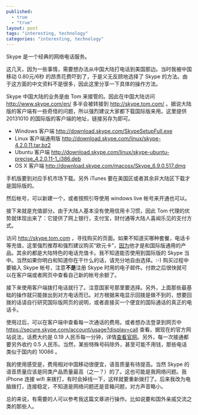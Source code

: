 ```yaml
---
published: 
  - true
  - "true"
layout: post
tags: "interesting, technology"
categories: "interesting, technology"
---
```


Skype 是一个经典的网络电话服务。

这几天，因为一些事情，需要想办法从中国大陆打电话到美国那边。当时我被中国移动 0.80元/6秒 的昂贵花费吓到了，于是义无反顾地选择了 Skype 的方法。由于这方面的中文资料不是很多，因此这里分享一下具体的操作方法。

Skype 中国大陆的业务是由 Tom 来接管的。因此在中国大陆访问 http://www.skype.com/en/ 多半会被转接到 http://skype.tom.com/ 。据说大陆版的客户端有一些奇怪的问题，所以强烈建议大家都下载国际版来用。这里提供 20131010 的国际版的客户端的地址，链接另存为即可。

- Windows 客户端 http://download.skype.com/SkypeSetupFull.exe
- Linux 客户端通用版 http://download.skype.com/linux/skype-4.2.0.11.tar.bz2
- Ubuntu 客户端 http://download.skype.com/linux/skype-ubuntu-precise_4.2.0.11-1_i386.deb
- OS X 客户端 http://download.skype.com/macosx/Skype_6.9.0.517.dmg

手机版要到对应手机市场下载。另外 iTunes 要在美国区或者其余非大陆区下载才是国际版的。

然后帐号，可以新建一个，或者按照引导使用 windows live 帐号来开通也可以。

接下来就是充值部分。由于大陆人基本没有使用信用卡习惯，因此 Tom 代理的优势就体现出来了：它提供了网上银行，支付宝，财付通等大陆人喜闻乐见的支付方式。

访问  http://skype.tom.com ，寻找购买的页面。如果不知道买哪种套餐，电话卡等充值，这里强烈推荐和强烈建议购买“欧元卡”，[因为](http://skype.tom.com/newhelp/chanpin2.html)他才是和国际版通用的产品。其余的都是大陆特色的电话充值卡。我不知道能否使用到国际版的 Skype 当中。当然如果你明白和知道你在干什么的话，请充分地自由选择。:-) 购买过程中要输入 Skype 帐号，注意**不是**注册 Skype 时用的电子邮件。付款之后很快就可以在客户端或者网页中查看自己新的帐号余额了。

接下来使用客户端拨打电话就行了。注意国家号那里要选择。另外，上面那些最基础的操作就只能拨出到对方电话而已。对方根据来电显示回拨是做不到的，想要回拨的话请自行研究国际版网页的说明，或者直接买一个便宜的国际通话的真正的电话卡。

使用过后，可以在客户端中查看每一次通话的费用。或者想办法登录到网页中 https://secure.skype.com/account/usage?display=call 查看。据现在的官方网站说法，话费大约是 0.19 人民币每一分钟，详情[查看官网](http://skype.tom.com/help/skypeoutrates1.html)。另外，每一次接通都要另外收约 0.5 人民币。当然，某些特殊号码除外，甚至可能不用钱，那些电话类似于国内的 10086 。

我的使用感受是，费用相对中国移动很便宜，语音质量有待提高。当然 Skype 的语音质量应该是同类产品质量最高（之一？）的了。这也可能是我网络问题。我 iPhone 连接 wifi 来拨打，有时会掉线一下，这样就要重新拨打了。后来我改为电脑拨打，连接稳定，不知道是网络问题还是音箱问题，对方声音略小。

总的来说，有需要的人可以参考我这篇文章进行操作。比如说要和国外亲戚交流之类的那些人。